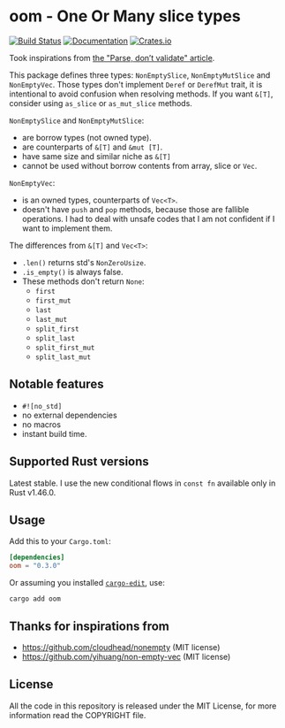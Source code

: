 # oom - One Or Many slice types

[![Build Status][actions-badge]][actions-url]
[![Documentation](https://docs.rs/oom/badge.svg)](https://docs.rs/oom)
[![Crates.io](https://img.shields.io/crates/v/oom.svg)](https://crates.io/crates/oom)

Took inspirations from [the "Parse, don’t validate" article][pdv].

This package defines three types: `NonEmptySlice`, `NonEmptyMutSlice`
and `NonEmptyVec`. Those types don't implement `Deref` or `DerefMut` trait,
it is intentional to avoid confusion when resolving methods.
If you want `&[T]`, consider using `as_slice` or `as_mut_slice` methods.

`NonEmptySlice` and `NonEmptyMutSlice`:

* are borrow types (not owned type).
* are counterparts of `&[T]` and `&mut [T]`.
* have same size and similar niche as `&[T]`
* cannot be used without borrow contents from array, slice or `Vec`.

`NonEmptyVec`:

* is an owned types, counterparts of `Vec<T>`.
* doesn't have `push` and `pop` methods, because those are fallible operations.
  I had to deal with unsafe codes that I am not confident if I want to implement them.

The differences from `&[T]` and `Vec<T>`:
* `.len()` returns std's `NonZeroUsize`.
* `.is_empty()` is always false.
* These methods don't return `None`:
  - `first`
  - `first_mut`
  - `last`
  - `last_mut`
  - `split_first`
  - `split_last`
  - `split_first_mut`
  - `split_last_mut`

## Notable features

* `#![no_std]`
* no external dependencies
* no macros
* instant build time.

## Supported Rust versions

Latest stable. I use the new conditional flows in `const fn` available only in Rust v1.46.0.

## Usage

Add this to your `Cargo.toml`:

```toml
[dependencies]
oom = "0.3.0"
```

Or assuming you installed [`cargo-edit`][edit], use:

```
cargo add oom
```

## Thanks for inspirations from

* https://github.com/cloudhead/nonempty (MIT license)
* https://github.com/yihuang/non-empty-vec (MIT license)

## License

All the code in this repository is released under the MIT License,
for more information read the COPYRIGHT file.

<!-- Reference links -->
[actions-badge]: https://github.com/lzutao/rust-oom/workflows/Rust/badge.svg?branch=master
[actions-url]: https://github.com/lzutao/rust-oom/actions
[edit]: https://github.com/killercup/cargo-edit
[pdv]: https://lexi-lambda.github.io/blog/2019/11/05/parse-don-t-validate/
